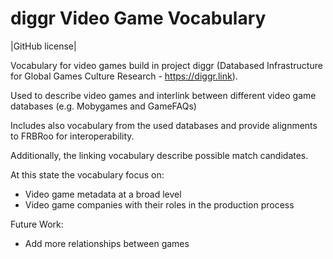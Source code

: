 # diggr Video Game Vocabulary
|GitHub license|

Vocabulary for video games build in project diggr (Databased Infrastructure for Global Games Culture Research - https://diggr.link).

Used to describe video games and interlink between different video game databases (e.g. Mobygames and GameFAQs)

Includes also vocabulary from the used databases and provide alignments to FRBRoo for interoperability.

Additionally, the linking vocabulary describe possible match candidates.

At this state the vocabulary focus on:

* Video game metadata at a broad level
* Video game companies with their roles in the production process

Future Work:

* Add more relationships between games
